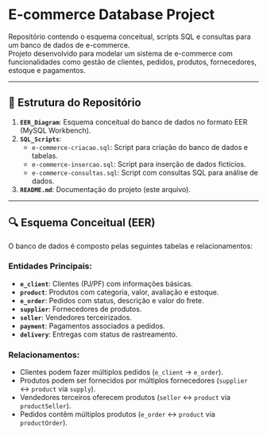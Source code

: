 # E-commerce Database Project

Repositório contendo o esquema conceitual, scripts SQL e consultas para um banco de dados de e-commerce.  
Projeto desenvolvido para modelar um sistema de e-commerce com funcionalidades como gestão de clientes, pedidos, produtos, fornecedores, estoque e pagamentos.

---

## 📁 Estrutura do Repositório

1. **`EER_Diagram`**: Esquema conceitual do banco de dados no formato EER (MySQL Workbench).  
2. **`SQL_Scripts`**:
   - `e-commerce-criacao.sql`: Script para criação do banco de dados e tabelas.
   - `e-commerce-insercao.sql`: Script para inserção de dados fictícios.
   - `e-commerce-consultas.sql`: Script com consultas SQL para análise de dados.
3. **`README.md`**: Documentação do projeto (este arquivo).

---

## 🔍 Esquema Conceitual (EER)
O banco de dados é composto pelas seguintes tabelas e relacionamentos:

### **Entidades Principais**:
- **`e_client`**: Clientes (PJ/PF) com informações básicas.
- **`product`**: Produtos com categoria, valor, avaliação e estoque.
- **`e_order`**: Pedidos com status, descrição e valor do frete.
- **`supplier`**: Fornecedores de produtos.
- **`seller`**: Vendedores terceirizados.
- **`payment`**: Pagamentos associados a pedidos.
- **`delivery`**: Entregas com status de rastreamento.

### **Relacionamentos**:
- Clientes podem fazer múltiplos pedidos (`e_client` → `e_order`).
- Produtos podem ser fornecidos por múltiplos fornecedores (`supplier` ↔ `product` via `supply`).
- Vendedores terceiros oferecem produtos (`seller` ↔ `product` via `productSeller`).
- Pedidos contêm múltiplos produtos (`e_order` ↔ `product` via `productOrder`).
